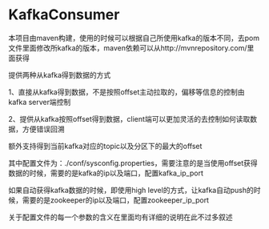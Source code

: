 ﻿# KafkaConsumer

本项目由maven构建，使用的时候可以根据自己所使用kafka的版本不同，去pom文件里面修改所kafka的版本，maven依赖可以从http://mvnrepository.com/里面获得

提供两种从kafka得到数据的方式

1、直接从kafka得到数据，不是按照offset主动拉取的，偏移等信息的控制由kafka server端控制

2、提供从kafka按照offset得到数据，client端可以更加灵活的去控制如何读取数据，方便错误回溯

额外支持得到当前kafka对应的topic以及分区下的最大的offset

其中配置文件为：./conf/sysconfig.properties，需要注意的是当使用offset获得数据的时候，需要的是kafka的ip以及端口，配置kafka_ip_port

如果自动获得kafka数据的时候，即使用high level的方式，让kafka自动push的时候，需要的是zookeeper的ip以及端口，配置zookeeper_ip_port

关于配置文件的每一个参数的含义在里面均有详细的说明在此不过多叙述

